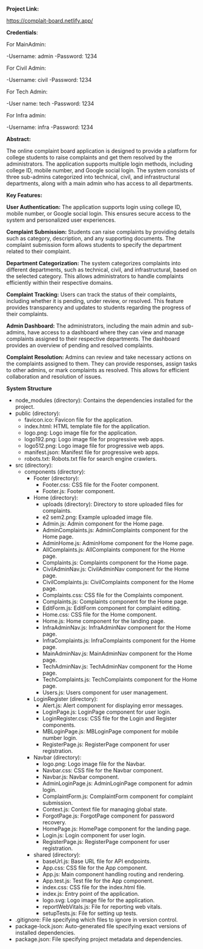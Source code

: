 **Project Link:**

https://complait-board.netlify.app/

**Credentials**:

For MainAdmin:

  -Username: admin
  -Password: 1234

For Civil Admin:

  -Username: civil
  -Password: 1234

For Tech Admin:

  -User name: tech
  -Password: 1234

For Infra admin:

  -Username: infra
  -Password: 1234

**Abstract:**

The online complaint board application is designed to provide a platform for college students to raise complaints and get them resolved by the administrators. The application supports multiple login methods, including college ID, mobile number, and Google social login. The system consists of three sub-admins categorized into technical, civil, and infrastructural departments, along with a main admin who has access to all departments.


**Key Features:**

**User Authentication:** The application supports login using college ID, mobile number, or Google social login. This ensures secure access to the system and personalized user experiences.

**Complaint Submission:** Students can raise complaints by providing details such as category, description, and any supporting documents. The complaint submission form allows students to specify the department related to their complaint.

**Department Categorization:** The system categorizes complaints into different departments, such as technical, civil, and infrastructural, based on the selected category. This allows administrators to handle complaints efficiently within their respective domains.

**Complaint Tracking:** Users can track the status of their complaints, including whether it is pending, under review, or resolved. This feature provides transparency and updates to students regarding the progress of their complaints.

**Admin Dashboard:** The administrators, including the main admin and sub-admins, have access to a dashboard where they can view and manage complaints assigned to their respective departments. The dashboard provides an overview of pending and resolved complaints.

**Complaint Resolution:** Admins can review and take necessary actions on the complaints assigned to them. They can provide responses, assign tasks to other admins, or mark complaints as resolved. This allows for efficient collaboration and resolution of issues.



**System Structure**

- node_modules (directory): Contains the dependencies installed for the project.
- public (directory):
  - favicon.ico: Favicon file for the application.
  - index.html: HTML template file for the application.
  - logo.png: Logo image file for the application.
  - logo192.png: Logo image file for progressive web apps.
  - logo512.png: Logo image file for progressive web apps.
  - manifest.json: Manifest file for progressive web apps.
  - robots.txt: Robots.txt file for search engine crawlers.
- src (directory):
  - components (directory):
    - Footer (directory):
      - Footer.css: CSS file for the Footer component.
      - Footer.js: Footer component.
    - Home (directory):
      - uploads (directory): Directory to store uploaded files for complaints.
      - e2 sem2.png: Example uploaded image file.
      - Admin.js: Admin component for the Home page.
      - AdminComplaints.js: AdminComplaints component for the Home page.
      - AdminHome.js: AdminHome component for the Home page.
      - AllComplaints.js: AllComplaints component for the Home page.
      - Complaints.js: Complaints component for the Home page.
      - CivilAdminNav.js: CivilAdminNav component for the Home page.
      - CivilComplaints.js: CivilComplaints component for the Home page.
      - Complaints.css: CSS file for the Complaints component.
      - Complaints.js: Complaints component for the Home page.
      - EditForm.js: EditForm component for complaint editing.
      - Home.css: CSS file for the Home component.
      - Home.js: Home component for the landing page.
      - InfraAdminNav.js: InfraAdminNav component for the Home page.
      - InfraComplaints.js: InfraComplaints component for the Home page.
      - MainAdminNav.js: MainAdminNav component for the Home page.
      - TechAdminNav.js: TechAdminNav component for the Home page.
      - TechComplaints.js: TechComplaints component for the Home page.
      - Users.js: Users component for user management.
    - LoginRegister (directory):
      - Alert.js: Alert component for displaying error messages.
      - LoginPage.js: LoginPage component for user login.
      - LoginRegister.css: CSS file for the Login and Register components.
      - MBLoginPage.js: MBLoginPage component for mobile number login.
      - RegisterPage.js: RegisterPage component for user registration.
    - Navbar (directory):
      - logo.png: Logo image file for the Navbar.
      - Navbar.css: CSS file for the Navbar component.
      - Navbar.js: Navbar component.
      - AdminLoginPage.js: AdminLoginPage component for admin login.
      - ComplaintForm.js: ComplaintForm component for complaint submission.
      - Context.js: Context file for managing global state.
      - ForgotPage.js: ForgotPage component for password recovery.
      - HomePage.js: HomePage component for the landing page.
      - Login.js: Login component for user login.
      - RegisterPage.js: RegisterPage component for user registration.
    - shared (directory):
      - baseUrl.js: Base URL file for API endpoints.
      - App.css: CSS file for the App component.
      - App.js: Main component handling routing and rendering.
      - App.test.js: Test file for the App component.
      - index.css: CSS file for the index.html file.
      - index.js: Entry point of the application.
      - logo.svg: Logo image file for the application.
      - reportWebVitals.js: File for reporting web vitals.
      - setupTests.js: File for setting up tests.
- .gitignore: File specifying which files to ignore in version control.
- package-lock.json: Auto-generated file specifying exact versions of installed dependencies.
- package.json: File specifying project metadata and dependencies.

